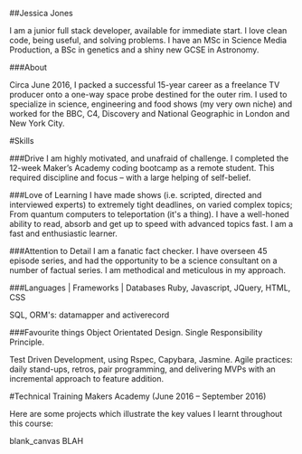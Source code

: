 ##Jessica Jones

I am a junior full stack developer, available for immediate start. I love clean code, being useful, and solving problems. I have an MSc in Science Media Production, a BSc in genetics and a shiny new GCSE in Astronomy. 

###About

Circa June 2016, I packed a successful 15-year career as a freelance TV producer onto a one-way space probe destined for the outer rim. I used to specialize in science, engineering and food shows (my very own niche) and worked for the BBC, C4, Discovery and National Geographic in London and New York City. 

#Skills 

###Drive
I am highly motivated, and unafraid of challenge. I completed the 12-week Maker’s Academy coding bootcamp as a remote student. This required discipline and focus – with a large helping of self-belief.

###Love of Learning
I have made shows (i.e. scripted, directed and interviewed experts) to extremely tight deadlines, on varied complex topics; From quantum computers to teleportation (it's a thing). I have a well-honed ability to read, absorb and get up to speed with advanced topics fast. I am a fast and enthusiastic learner. 

###Attention to Detail
I am a fanatic fact checker. I have overseen 45 episode series, and had the opportunity to be a science consultant on a number of factual series. I am methodical and meticulous in my approach.

###Languages | Frameworks | Databases
Ruby, Javascript, JQuery, HTML, CSS

SQL, ORM's: datamapper and activerecord


###Favourite things
Object Orientated Design.
Single Responsibility Principle.

Test Driven Development, using Rspec, Capybara, Jasmine.
Agile practices: daily stand-ups, retros, pair programming, and delivering MVPs with an incremental approach to feature addition.

#Technical Training 
Makers Academy (June 2016 – September 2016)

Here are some projects which illustrate the key values I learnt throughout this course:

blank_canvas
BLAH



